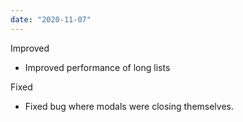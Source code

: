 ```yaml
---
date: "2020-11-07"
---
```


Improved
- Improved performance of long lists

Fixed
- Fixed bug where modals were closing themselves.
